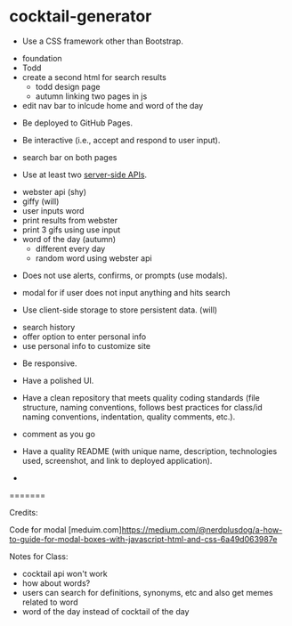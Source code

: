 # cocktail-generator

* Use a CSS framework other than Bootstrap.
- foundation
- Todd
- create a second html for search results
    - todd design page
    - autumn linking two pages in js
- edit nav bar to inlcude home and word of the day

* Be deployed to GitHub Pages.

* Be interactive (i.e., accept and respond to user input).
- search bar on both pages

* Use at least two [server-side APIs](https://coding-boot-camp.github.io/full-stack/apis/api-resources).
- webster api (shy)
- giffy (will)
- user inputs word
- print results from webster
- print 3 gifs using use input
- word of the day (autumn)
    - different every day
    - random word using webster api


* Does not use alerts, confirms, or prompts (use modals).
- modal for if user does not input anything and hits search

* Use client-side storage to store persistent data. (will)
- search history
- offer option to enter personal info
- use personal info to customize site

* Be responsive.

* Have a polished UI.

* Have a clean repository that meets quality coding standards (file structure, naming conventions, follows best practices for class/id naming conventions, indentation, quality comments, etc.).
- comment as you go

* Have a quality README (with unique name, description, technologies used, screenshot, and link to deployed application).
- 
=======

Credits:

Code for modal
[meduim.com]https://medium.com/@nerdplusdog/a-how-to-guide-for-modal-boxes-with-javascript-html-and-css-6a49d063987e


Notes for Class:
- cocktail api won't work
- how about words?
- users can search for definitions, synonyms, etc and also get memes related to word
- word of the day instead of cocktail of the day


